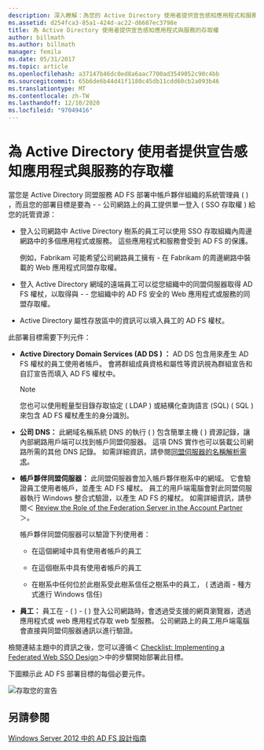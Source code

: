 ```yaml
---
description: 深入瞭解：為您的 Active Directory 使用者提供宣告感知應用程式和服務的存取權
ms.assetid: d254fca3-85a1-424d-ac22-d6687ec3798e
title: 為 Active Directory 使用者提供宣告感知應用程式與服務的存取權
author: billmath
ms.author: billmath
manager: femila
ms.date: 05/31/2017
ms.topic: article
ms.openlocfilehash: a37147b46dc0ed8a6aac7700ad3549052c90c4bb
ms.sourcegitcommit: 65b6de6b44d41f1180c45db11cdd60cb2a093b46
ms.translationtype: MT
ms.contentlocale: zh-TW
ms.lasthandoff: 12/10/2020
ms.locfileid: "97049416"
---
```

# <a name="provide-your-active-directory-users-access-to-your-claims-aware-applications-and-services"></a>為 Active Directory 使用者提供宣告感知應用程式與服務的存取權

當您是 Active Directory 同盟服務 AD FS 部署中帳戶夥伴組織的系統管理員 \( \) ，而且您的部署目標是要為 \- \- 公司網路上的員工提供單一登入 \( SSO 存取權 \) 給您的託管資源：

-   登入公司網路中 Active Directory 樹系的員工可以使用 SSO 存取組織內周邊網路中的多個應用程式或服務。 這些應用程式和服務會受到 AD FS 的保護。

    例如，Fabrikam 可能希望公司網路員工擁有 \- 在 Fabrikam 的周邊網路中裝載的 Web 應用程式同盟存取權。

-   登入 Active Directory 網域的遠端員工可以從您組織中的同盟伺服器取得 AD FS 權杖，以取得與 \- \- 您組織中的 AD FS 安全的 Web 應用程式或服務的同盟存取權。

-   Active Directory 屬性存放區中的資訊可以填入員工的 AD FS 權杖。

此部署目標需要下列元件：

-   **Active Directory Domain Services \(AD DS \) ：** AD DS 包含用來產生 AD FS 權杖的員工使用者帳戶。 會將群組成員資格和屬性等資訊視為群組宣告和自訂宣告而填入 AD FS 權杖中。

    > [!NOTE]
    > 您也可以使用輕量型目錄存取協定 \( LDAP \) 或結構化查詢語言 (SQL) \( SQL \) 來包含 AD FS 權杖產生的身分識別。

-   **公司 DNS：** 此網域名稱系統 DNS 的執行 \( \) 包含簡單主機 \( \) 資源記錄，讓內部網路用戶端可以找到帳戶同盟伺服器。 這項 DNS 實作也可以裝載公司網路所需的其他 DNS 記錄。 如需詳細資訊，請參閱[同盟伺服器的名稱解析需求](Name-Resolution-Requirements-for-Federation-Servers.md)。

-   **帳戶夥伴同盟伺服器：** 此同盟伺服器會加入帳戶夥伴樹系中的網域。 它會驗證員工使用者帳戶，並產生 AD FS 權杖。 員工的用戶端電腦會對此同盟伺服器執行 Windows 整合式驗證，以產生 AD FS 的權杖。 如需詳細資訊，請參閱＜ [Review the Role of the Federation Server in the Account Partner](Review-the-Role-of-the-Federation-Server-in-the-Account-Partner.md)＞。

    帳戶夥伴同盟伺服器可以驗證下列使用者：

    -   在這個網域中具有使用者帳戶的員工

    -   在這個樹系中具有使用者帳戶的員工

    -   在樹系中任何位於此樹系受此樹系信任之樹系中的員工， \( 透過兩 \- 種方式進行 Windows 信任\)

-   **員工：** 員工在 \- \( \) \- \( \) 登入公司網路時，會透過受支援的網頁瀏覽器，透過應用程式或 web 應用程式存取 web 型服務。 公司網路上的員工用戶端電腦會直接與同盟伺服器通訊以進行驗證。

檢閱連結主題中的資訊之後，您可以遵循＜ [Checklist: Implementing a Federated Web SSO Design](../../ad-fs/deployment/Checklist--Implementing-a-Federated-Web-SSO-Design.md)＞中的步驟開始部署此目標。

下圖顯示此 AD FS 部署目標的每個必要元件。

![存取您的宣告](media/31394ea8-fecb-4372-ac3f-cc3cf566ffc9.gif)

## <a name="see-also"></a>另請參閱
[Windows Server 2012 中的 AD FS 設計指南](AD-FS-Design-Guide-in-Windows-Server-2012.md)
